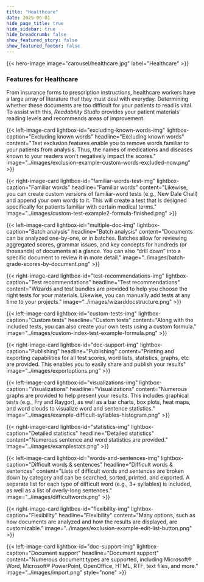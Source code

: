 ```yaml
---
title: "Healthcare"
date: 2025-06-01
hide_page_title: true
hide_sidebar: true
hide_breadcrumb: false
show_featured_story: false
show_featured_footer: false
---
```


{{< hero-image image="carousel/healthcare.jpg" label="Healthcare" >}}

### Features for Healthcare

From insurance forms to prescription instructions, healthcare workers have a large array of literature that they must deal with everyday.
Determining whether these documents are too difficult for your patients to read is vital.
To assist with this, *Readability Studio* provides your patient materials' reading levels and recommends areas of improvement.

{{< left-image-card
    lightbox-id="excluding-known-words-img" lightbox-caption="Excluding known words"
    headline="Excluding known words" content="Text exclusion features enable you to remove words familiar to your patients from analysis. Thus, the names of medications and diseases known to your readers won't negatively impact the scores."
    image="../images/exclusion-example-custom-words-excluded-now.png" >}}

{{< right-image-card
    lightbox-id="familiar-words-test-img" lightbox-caption="Familiar words"
    headline="Familiar words" content="Likewise, you can create custom versions of familiar-word tests (e.g., New Dale Chall) and append your own words to it. This will create a test that is designed specifically for patients familiar with certain medical terms."
    image="../images/custom-test-example2-formula-finished.png" >}}

{{< left-image-card
    lightbox-id="multiple-doc-img" lightbox-caption="Batch analysis"
    headline="Batch analysis" content="Documents can be analyzed one-by-one, or in batches. Batches allow for reviewing aggregated scores, grammar issues, and key concepts for hundreds (or thousands) of documents at a glance. You can also “drill down” into a specific document to review it in more detail."
    image="../images/batch-grade-scores-by-document.png" >}}

{{< right-image-card
    lightbox-id="test-recommendations-img" lightbox-caption="Test recommendations"
    headline="Test recommendations" content="Wizards and test bundles are provided to help you choose the right tests for your materials. Likewise, you can manually add tests at any time to your projects."
    image="../images/wizarddocstructure.png" >}}

{{< left-image-card
    lightbox-id="custom-tests-img" lightbox-caption="Custom tests"
    headline="Custom tests" content="Along with the included tests, you can also create your own tests using a custom formula."
    image="../images/custom-index-test-example-formula.png" >}}

{{< right-image-card
    lightbox-id="doc-support-img" lightbox-caption="Publishing"
    headline="Publishing" content="Printing and exporting capabilities for all test scores, word lists, statistics, graphs, etc are provided. This enables you to easily share and publish your results"
    image="../images/exportoptions.png" >}}

{{< left-image-card
    lightbox-id="visualizations-img" lightbox-caption="Visualizations"
    headline="Visualizations" content="Numerous graphs are provided to help present your results. This includes graphical tests (e.g., Fry and Raygor), as well as a bar charts, box plots, heat maps, and word clouds to visualize word and sentence statistics."
    image="../images/example-difficult-syllables-histogram.png" >}}

{{< right-image-card
    lightbox-id="statistics-img" lightbox-caption="Detailed statistics"
    headline="Detailed statistics" content="Numerous sentence and word statistics are provided."
    image="../images/examplestats.png" >}}

{{< left-image-card
    lightbox-id="words-and-sentences-img" lightbox-caption="Difficult words & sentences"
    headline="Difficult words & sentences" content="Lists of difficult words and sentences are broken down by category and can be searched, sorted, printed, and exported. A separate list for each type of difficult word (e.g., 3+ syllables) is included, as well as a list of overly-long sentences."
    image="../images/difficultwords.png" >}}

{{< right-image-card
    lightbox-id="flexibility-img" lightbox-caption="Flexibility"
    headline="Flexibility" content="Many options, such as how documents are analyzed and how the results are displayed, are customizable."
    image="../images/exclusion-example-edit-list-button.png" >}}

{{< left-image-card
    lightbox-id="doc-support-img" lightbox-caption="Document support"
    headline="Document support" content="Numerous document types are supported, including Microsoft&reg; Word, Microsoft&reg; PowerPoint, OpenOffice, HTML, RTF, text files, and more."
    image="../images/import.png"
    style="none" >}}
